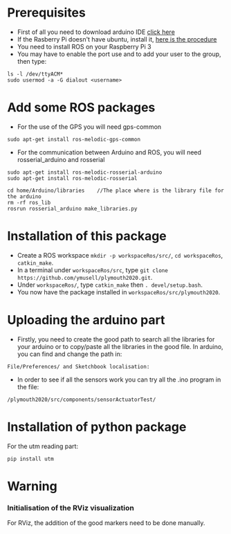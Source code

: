 # Prerequisites 

  -  First of all you need to download arduino IDE [click here](https://www.arduino.cc/en/Main/Software "Download Arduino IDE")  
  -  If the Rasberry Pi doesn't have ubuntu, install it, [here is the procedure](https://ubuntu-mate.org/ports/raspberry-pi/ "Download ubuntu")  
  -  You need to install ROS on your Raspberry Pi 3 
  -  You may have to enable the port use and to add your user to the group, then type:  


    ls -l /dev/ttyACM*
    sudo usermod -a -G dialout <username>


# Add some ROS packages 
  -  For the use of the GPS you will need gps-common 

	sudo apt-get install ros-melodic-gps-common 

  -  For the communication between Arduino and ROS, you will need rosserial_arduino and rosserial


    sudo apt-get install ros-melodic-rosserial-arduino
    sudo apt-get install ros-melodic-rosserial

	cd home/Arduino/libraries    //The place where is the library file for the arduino
	rm -rf ros_lib
	rosrun rosserial_arduino make_libraries.py 


# Installation of this package  
  
  - Create a ROS workspace `mkdir -p workspaceRos/src/`, `cd workspaceRos`, `catkin_make`.
  - In a terminal under `workspaceRos/src`, type `git clone https://github.com/ymusell/plymouth2020.git`.
  - Under `workspaceRos/`, type `catkin_make` then `. devel/setup.bash`.
  - You now have the package installed in `workspaceRos/src/plymouth2020`. 


# Uploading the arduino part

  -  Firstly, you need to create the good path to search all the libraries for your arduino or to copy/paste all the libraries in the good file. In arduino, you can find and change the path in:

`File/Preferences/ and Sketchbook localisation:`

  -  In order to see if all the sensors work you can try all the .ino program in the file:

`/plymouth2020/src/components/sensorActuatorTest/`


# Installation of python package

For the utm reading part:

    pip install utm 


# Warning

### Initialisation of the RViz visualization 

For RViz, the addition of the good markers need to be done manually.
